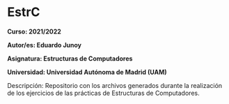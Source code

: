 # EstrC

**Curso: 2021/2022**

**Autor/es: Eduardo Junoy**

**Asignatura: Estructuras de Computadores**

**Universidad: Universidad Autónoma de Madrid (UAM)**

Descripción:
Repositorio con los archivos generados durante la realización de los ejercicios de las prácticas de Estructuras de Computadores.
